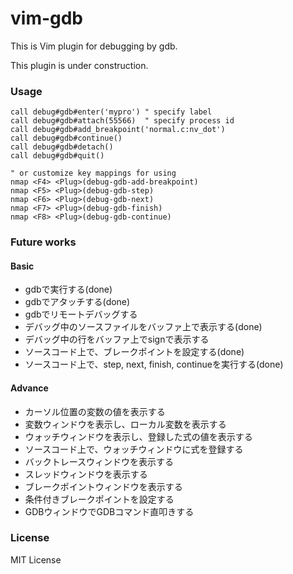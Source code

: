 vim-gdb
===

This is Vim plugin for debugging by gdb.

This plugin is under construction.

### Usage

```vim
call debug#gdb#enter('mypro') " specify label
call debug#gdb#attach(55566)  " specify process id
call debug#gdb#add_breakpoint('normal.c:nv_dot')
call debug#gdb#continue()
call debug#gdb#detach()
call debug#gdb#quit()

" or customize key mappings for using
nmap <F4> <Plug>(debug-gdb-add-breakpoint)
nmap <F5> <Plug>(debug-gdb-step)
nmap <F6> <Plug>(debug-gdb-next)
nmap <F7> <Plug>(debug-gdb-finish)
nmap <F8> <Plug>(debug-gdb-continue)
```

### Future works

#### Basic
 
- gdbで実行する(done)
- gdbでアタッチする(done)
- gdbでリモートデバッグする
- デバッグ中のソースファイルをバッファ上で表示する(done)
- デバッグ中の行をバッファ上でsignで表示する
- ソースコード上で、ブレークポイントを設定する(done)
- ソースコード上で、step, next, finish, continueを実行する(done)
 
#### Advance
 
- カーソル位置の変数の値を表示する
- 変数ウィンドウを表示し、ローカル変数を表示する
- ウォッチウィンドウを表示し、登録した式の値を表示する
- ソースコード上で、ウォッチウィンドウに式を登録する
- バックトレースウィンドウを表示する
- スレッドウィンドウを表示する
- ブレークポイントウィンドウを表示する
- 条件付きブレークポイントを設定する
- GDBウィンドウでGDBコマンド直叩きする

### License

MIT License

